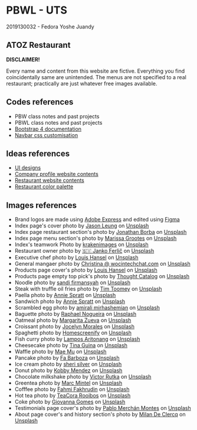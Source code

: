 # PBWL - UTS

2019130032 - Fedora Yoshe Juandy

## ATOZ Restaurant

<strong>DISCLAIMER!</strong>

Every name and content from this website are fictive. Everything you find coincidentally same are unintended. The menus are not specified to a real restaurant; practically are just whatever free images available.

## Codes references

- PBW class notes and past projects
- PBWL class notes and past projects
- <a href="https://getbootstrap.com/docs/4.1">Bootstrap 4 documentation</a>
- <a href="https://stackoverflow.com/questions/43381596/bootstrap-change-navbar-color">Navbar css customisation</a>

## Ideas references

- <a href="https://dribbble.com/tags/restaurant">UI designs</a>
- <a href="https://www.dewaweb.com/blog/website-company-profile-terbaik/">Company profile website contents</a>
- <a href="https://getbento.com/blog/best-restaurant-websites-design/">Restaurant website contents</a>
- <a href="https://abhijitrawool.com/restaurant-website-color-palettes/">Restaurant color palette</a>

## Images references

- Brand logos are made using <a href="https://express.adobe.com/express-apps/logo-maker">Adobe Express</a> and edited using <a href="https://www.figma.com/">Figma</a>
- Index page's cover photo by <a href="https://unsplash.com/@ninjason?utm_source=unsplash&utm_medium=referral&utm_content=creditCopyText">Jason Leung</a> on <a href="https://unsplash.com/s/photos/restaurant?utm_source=unsplash&utm_medium=referral&utm_content=creditCopyText">Unsplash</a>
- Index page restaurant section's photo by <a href="https://unsplash.com/@jonathanborba?utm_source=unsplash&utm_medium=referral&utm_content=creditCopyText">Jonathan Borba</a> on <a href="https://unsplash.com/s/photos/restaurant?utm_source=unsplash&utm_medium=referral&utm_content=creditCopyText">Unsplash</a>
- Index page menu section's photo by <a href="https://unsplash.com/@stilclassis?utm_source=unsplash&utm_medium=referral&utm_content=creditCopyText">Marissa Grootes</a> on <a href="https://unsplash.com/s/photos/restaurant?utm_source=unsplash&utm_medium=referral&utm_content=creditCopyText">Unsplash</a>
- Index's teamwork Photo by <a href="https://unsplash.com/@krakenimages?utm_source=unsplash&utm_medium=referral&utm_content=creditCopyText">krakenimages</a> on <a href="https://unsplash.com/s/photos/teamwork?utm_source=unsplash&utm_medium=referral&utm_content=creditCopyText">Unsplash</a>
- Restaurant owner photo by <a href="https://unsplash.com/es/@itfeelslikefilm?utm_source=unsplash&utm_medium=referral&utm_content=creditCopyText">🇸🇮 Janko Ferlič</a> on <a href="https://unsplash.com/s/photos/man?utm_source=unsplash&utm_medium=referral&utm_content=creditCopyText">Unsplash</a>
- Executive chef photo by <a href="https://unsplash.com/@louishansel?utm_source=unsplash&utm_medium=referral&utm_content=creditCopyText">Louis Hansel</a> on <a href="https://unsplash.com/s/photos/chef?utm_source=unsplash&utm_medium=referral&utm_content=creditCopyText">Unsplash</a>
- General mangaer photo by <a href="https://unsplash.com/@wocintechchat?utm_source=unsplash&utm_medium=referral&utm_content=creditCopyText">Christina @ wocintechchat.com</a> on <a href="https://unsplash.com/s/photos/manager?utm_source=unsplash&utm_medium=referral&utm_content=creditCopyText">Unsplash</a>
- Products page cover's photo by <a href="https://unsplash.com/@louishansel?utm_source=unsplash&utm_medium=referral&utm_content=creditCopyText">Louis Hansel</a> on <a href="https://unsplash.com/s/photos/menu?utm_source=unsplash&utm_medium=referral&utm_content=creditCopyText">Unsplash</a>
- Products page empty top pick's photo by <a href="https://unsplash.com/@thoughtcatalog?utm_source=unsplash&utm_medium=referral&utm_content=creditCopyText">Thought Catalog</a> on <a href="https://unsplash.com/?utm_source=unsplash&utm_medium=referral&utm_content=creditCopyText">Unsplash</a>
- Noodle photo by <a href="https://unsplash.com/@shaggmon?utm_source=unsplash&utm_medium=referral&utm_content=creditCopyText">sandi firmansyah</a> on <a href="https://unsplash.com/s/photos/noddle?utm_source=unsplash&utm_medium=referral&utm_content=creditCopyText">Unsplash</a>
- Steak with truffle oil fries photo by <a href="https://unsplash.com/@covertnine?utm_source=unsplash&utm_medium=referral&utm_content=creditCopyText">Tim Toomey</a> on <a href="https://unsplash.com/s/photos/steak?utm_source=unsplash&utm_medium=referral&utm_content=creditCopyText">Unsplash</a>
- Paella photo by <a href="https://unsplash.com/@anniespratt?utm_source=unsplash&utm_medium=referral&utm_content=creditCopyText">Annie Spratt</a> on <a href="https://unsplash.com/s/photos/fried-rice?utm_source=unsplash&utm_medium=referral&utm_content=creditCopyText">Unsplash</a>
- Sandwich photo by <a href="https://unsplash.com/@anniespratt?utm_source=unsplash&utm_medium=referral&utm_content=creditCopyText">Annie Spratt</a> on <a href="https://unsplash.com/s/photos/sandwitch?utm_source=unsplash&utm_medium=referral&utm_content=creditCopyText">Unsplash</a>
- Scrambled egg photo by <a href="https://unsplash.com/@amir_v_ali?utm_source=unsplash&utm_medium=referral&utm_content=creditCopyText">amirali mirhashemian</a> on <a href="https://unsplash.com/?utm_source=unsplash&utm_medium=referral&utm_content=creditCopyText">Unsplash</a>
- Baguette photo by <a href="https://unsplash.com/@phaelnogueira?utm_source=unsplash&utm_medium=referral&utm_content=creditCopyText">Raphael Nogueira</a> on <a href="https://unsplash.com/?utm_source=unsplash&utm_medium=referral&utm_content=creditCopyText">Unsplash</a>
- Oatmeal photo by <a href="https://unsplash.com/ja/@margzu?utm_source=unsplash&utm_medium=referral&utm_content=creditCopyText">Margarita Zueva</a> on <a href="https://unsplash.com/?utm_source=unsplash&utm_medium=referral&utm_content=creditCopyText">Unsplash</a>
- Croissant photo by <a href="https://unsplash.com/@molnj?utm_source=unsplash&utm_medium=referral&utm_content=creditCopyText">Jocelyn Morales</a> on <a href="https://unsplash.com/s/photos/croissant?utm_source=unsplash&utm_medium=referral&utm_content=creditCopyText">Unsplash</a>
- Spaghetti photo by <a href="https://unsplash.com/@homescreenify?utm_source=unsplash&utm_medium=referral&utm_content=creditCopyText">Homescreenify</a> on <a href="https://unsplash.com/s/photos/spaghetti?utm_source=unsplash&utm_medium=referral&utm_content=creditCopyText">Unsplash</a>
- Fish curry photo by <a href="https://unsplash.com/@lamposaritonang?utm_source=unsplash&utm_medium=referral&utm_content=creditCopyText">Lampos Aritonang</a> on <a href="https://unsplash.com/s/photos/fish-curry?utm_source=unsplash&utm_medium=referral&utm_content=creditCopyText">Unsplash</a>
- Cheesecake photo by <a href="https://unsplash.com/@kittinskie?utm_source=unsplash&utm_medium=referral&utm_content=creditCopyText">Tina Guina</a> on <a href="https://unsplash.com/s/photos/cheesecake?utm_source=unsplash&utm_medium=referral&utm_content=creditCopyText">Unsplash</a>
- Waffle photo by <a href="https://unsplash.com/@picoftasty?utm_source=unsplash&utm_medium=referral&utm_content=creditCopyText">Mae Mu</a> on <a href="https://unsplash.com/s/photos/waffle?utm_source=unsplash&utm_medium=referral&utm_content=creditCopyText">Unsplash</a>
- Pancake photo by <a href="https://unsplash.com/@fan11?utm_source=unsplash&utm_medium=referral&utm_content=creditCopyText">Fa Barboza</a> on <a href="https://unsplash.com/s/photos/pancake?utm_source=unsplash&utm_medium=referral&utm_content=creditCopyText">Unsplash</a>
- Ice cream photo by <a href="https://unsplash.com/@sheri_silver?utm_source=unsplash&utm_medium=referral&utm_content=creditCopyText">sheri silver</a> on <a href="https://unsplash.com/s/photos/ice-cream?utm_source=unsplash&utm_medium=referral&utm_content=creditCopyText">Unsplash</a>
- Donut photo by <a href="https://unsplash.com/@kobbyfotos?utm_source=unsplash&utm_medium=referral&utm_content=creditCopyText">Kobby Mendez</a> on <a href="https://unsplash.com/s/photos/donut?utm_source=unsplash&utm_medium=referral&utm_content=creditCopyText">Unsplash</a>
- Chocolate milkshake photo by <a href="https://unsplash.com/@victorrutka?utm_source=unsplash&utm_medium=referral&utm_content=creditCopyText">Victor Rutka</a> on <a href="https://unsplash.com/s/photos/chocolate-milkshake?utm_source=unsplash&utm_medium=referral&utm_content=creditCopyText">Unsplash</a>
- Greentea photo by <a href="https://unsplash.com/es/@mmintel?utm_source=unsplash&utm_medium=referral&utm_content=creditCopyText">Marc Mintel</a> on <a href="https://unsplash.com/s/photos/greentea?utm_source=unsplash&utm_medium=referral&utm_content=creditCopyText">Unsplash</a>
- Cofffee photo by <a href="https://unsplash.com/@fahmipaping?utm_source=unsplash&utm_medium=referral&utm_content=creditCopyText">Fahmi Fakhrudin</a> on <a href="https://unsplash.com/s/photos/coffee?utm_source=unsplash&utm_medium=referral&utm_content=creditCopyText">Unsplash</a>
- Hot tea photo by <a href="https://unsplash.com/@teacora?utm_source=unsplash&utm_medium=referral&utm_content=creditCopyText">TeaCora Rooibos</a> on <a href="https://unsplash.com/s/photos/tea?utm_source=unsplash&utm_medium=referral&utm_content=creditCopyText">Unsplash</a>
- Coke photo by <a href="https://unsplash.com/@giisilveira?utm_source=unsplash&utm_medium=referral&utm_content=creditCopyText">Giovanna Gomes</a> on <a href="https://unsplash.com/s/photos/coke?utm_source=unsplash&utm_medium=referral&utm_content=creditCopyText">Unsplash</a>
- Testimonials page cover's photo by <a href="https://unsplash.com/@pablomerchanm?utm_source=unsplash&utm_medium=referral&utm_content=creditCopyText">Pablo Merchán Montes</a> on <a href="https://unsplash.com/s/photos/restaurant?utm_source=unsplash&utm_medium=referral&utm_content=creditCopyText">Unsplash</a>
- About page cover's and history section's photo by <a href="https://unsplash.com/@mdc_photography2000?utm_source=unsplash&utm_medium=referral&utm_content=creditCopyText">Milan De Clercq</a> on <a href="https://unsplash.com/s/photos/restaurant-outside?utm_source=unsplash&utm_medium=referral&utm_content=creditCopyText">Unsplash</a>

